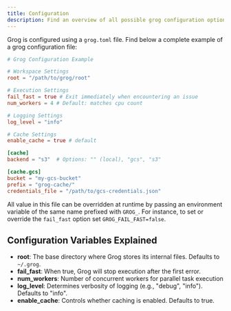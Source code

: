 ```yaml
---
title: Configuration
description: Find an overview of all possible grog configuration options.
---
```


Grog is configured using a `grog.toml` file.
Find below a complete example of a grog configuration file:

```toml
# Grog Configuration Example

# Workspace Settings
root = "/path/to/grog/root"

# Execution Settings
fail_fast = true # Exit immediately when encountering an issue
num_workers = 4 # Default: matches cpu count

# Logging Settings
log_level = "info"

# Cache Settings
enable_cache = true # default

[cache]
backend = "s3"  # Options: "" (local), "gcs", "s3"

[cache.gcs]
bucket = "my-gcs-bucket"
prefix = "grog-cache/"
credentials_file = "/path/to/gcs-credentials.json"
```

All value in this file can be overridden at runtime by passing an environment variable of the same name prefixed with `GROG_`.
For instance, to set or override the `fail_fast` option set `GROG_FAIL_FAST=false`.

## Configuration Variables Explained

- **root**: The base directory where Grog stores its internal files. Defaults to `~/.grog`.
- **fail_fast**: When true, Grog will stop execution after the first error.
- **num_workers**: Number of concurrent workers for parallel task execution
- **log_level**: Determines verbosity of logging (e.g., "debug", "info"). Defaults to "info".
- **enable_cache**: Controls whether caching is enabled. Defaults to true.
